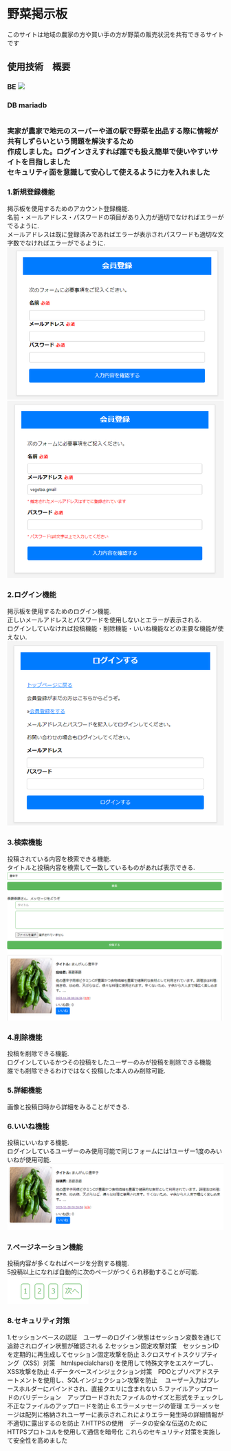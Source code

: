 # 野菜掲示板
このサイトは地域の農家の方や買い手の方が野菜の販売状況を共有できるサイトです<br>

## 使用技術　概要
<h3>BE
  <a href="https://skillicons.dev">
    <img src="https://skillicons.dev/icons?i=php"/>
  </a>
<h3>DB
mariadb
</a><br>
<br>
  
実家が農家で地元のスーパーや道の駅で野菜を出品する際に情報が共有しずらいという問題を解決するため<br>
作成しました。ログインさえすれば誰でも扱え簡単で使いやすいサイトを目指しました<br>
セキュリティ面を意識して安心して使えるように力を入れました<br>


### 1.新規登録機能
掲示板を使用するためのアカウント登録機能.<br>
名前・メールアドレス・パスワードの項目があり入力が適切でなければエラーがでるように.<br>
メールアドレスは既に登録済みであればエラーが表示されパスワードも適切な文字数でなければエラーがでるように.<br>
<img src="./readmeimg/regist_screen.png"><img src="./readmeimg/regist_error.png">


### 2.ログイン機能
掲示板を使用するためのログイン機能.<br>
正しいメールアドレスとパスワードを使用しないとエラーが表示される.<br>
ログインしていなければ投稿機能・削除機能・いいね機能などの主要な機能が使えない.<br>
<img src="./readmeimg/login_screen.png">

### 3.検索機能
投稿されている内容を検索できる機能.<br>
タイトルと投稿内容を検索して一致しているものがあれば表示できる.<br>
<img src="./readmeimg/search_screen.png">

### 4.削除機能
投稿を削除できる機能.<br>
ログインしているかつその投稿をしたユーザーのみが投稿を削除できる機能<br>
誰でも削除できるわけではなく投稿した本人のみ削除可能.<br>

### 5.詳細機能
画像と投稿日時から詳細をみることができる.<br>

### 6.いいね機能
投稿にいいねする機能.<br>
ログインしているユーザーのみ使用可能で同じフォームには1ユーザー1度のみいいねが使用可能.<br>
<img src="./readmeimg/view_screen.png">

### 7.ページネーション機能
投稿内容が多くなればページを分割する機能.<br>
5投稿以上になれば自動的に次のページがつくられ移動することが可能.<br>
<img src="./readmeimg/page_screen.png">

### 8.セキュリティ対策
1.セッションベースの認証　ユーザーのログイン状態はセッション変数を通じて追跡されログイン状態が確認される
2.セッション固定攻撃対策　セッションIDを定期的に再生成してセッション固定攻撃を防止
3.クロスサイトスクリプティング（XSS）対策　htmlspecialchars() を使用して特殊文字をエスケープし、XSS攻撃を防止
4.データベースインジェクション対策　PDOとプリペアドステートメントを使用し、SQLインジェクション攻撃を防止
　ユーザー入力はプレースホルダーにバインドされ、直接クエリに含まれない
5.ファイルアップロードのバリデーション　アップロードされたファイルのサイズと形式をチェックし不正なファイルのアップロードを防止
6.エラーメッセージの管理 エラーメッセージは配列に格納されユーザーに表示されこれによりエラー発生時の詳細情報が不適切に露出するのを防止
7.HTTPSの使用　データの安全な伝送のためにHTTPSプロトコルを使用して通信を暗号化
これらのセキュリティ対策を実施して安全性を高めました
